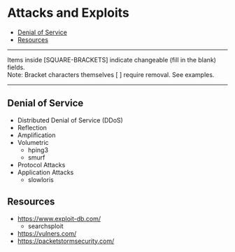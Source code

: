 # Attacks and Exploits

* [Denial of Service](#denial-of-service)
* [Resources](#resources)

*********************************************************************************
Items inside [SQUARE-BRACKETS] indicate changeable (fill in the blank) fields.  
Note: Bracket characters themselves [ ] require removal. See examples.
*********************************************************************************

## Denial of Service
* Distributed Denial of Service (DDoS)
* Reflection
* Amplification
* Volumetric
   * hping3
   * smurf
* Protocol Attacks
* Application Attacks
   * slowloris

## Resources
* https://www.exploit-db.com/
   * searchsploit
* https://vulners.com/
* https://packetstormsecurity.com/
